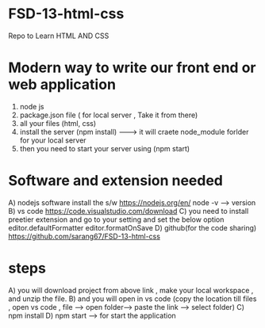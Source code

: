 # FSD-13-html-css

Repo to Learn HTML AND CSS

# Modern way to write our front end or web application

1) node js
2) package.json file ( for local server , Take it from there)
3) all your files (html, css)
4) install the server (npm install) ---> it will craete node_module forlder for your local server
5) then you need to start your server using (npm start)

# Software and extension needed 
A) nodejs software install the s/w https://nodejs.org/en/ node -v --> version
B) vs code https://code.visualstudio.com/download
C) you need to install preetier extension and go to your setting and set the below option editor.defaultFormatter editor.formatOnSave
D) github(for the code sharing) https://github.com/sarang67/FSD-13-html-css

# steps
A) you will download project from above link , make your local workspace , and unzip the file.
B) and you will open in vs code (copy the location till files , open vs code , file --> open folder--> paste the link --> select folder) 
C) npm install 
D) npm start --> for start the application